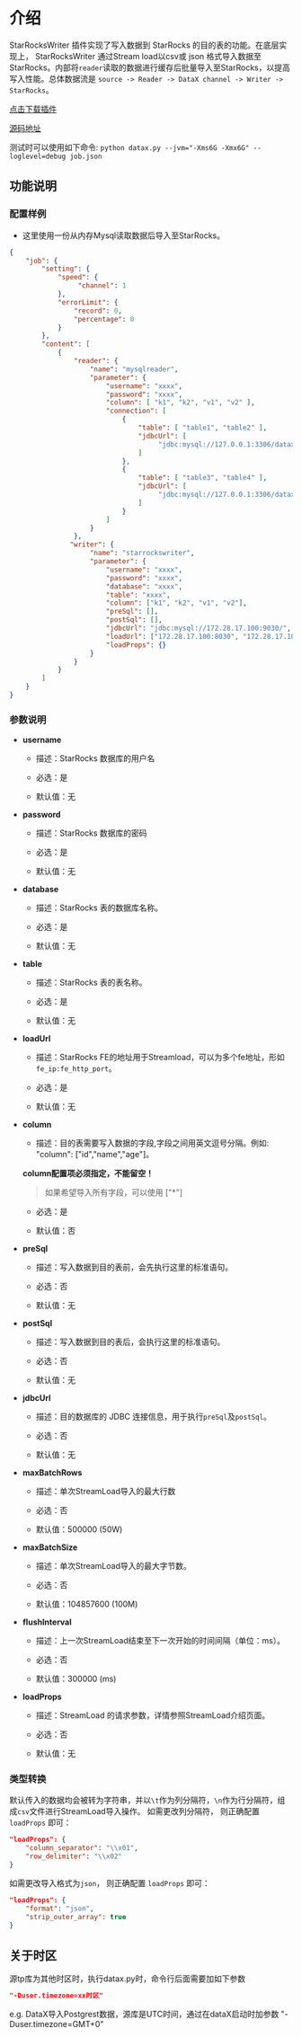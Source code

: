 # 介绍

StarRocksWriter 插件实现了写入数据到 StarRocks 的目的表的功能。在底层实现上， StarRocksWriter 通过Stream load以csv或 json 格式导入数据至StarRocks。内部将`reader`读取的数据进行缓存后批量导入至StarRocks，以提高写入性能。总体数据流是 `source -> Reader -> DataX channel -> Writer -> StarRocks`。

[点击下载插件](https://github.com/StarRocks/DataX/releases)

[源码地址](https://github.com/StarRocks/DataX)

测试时可以使用如下命令:
 `python datax.py --jvm="-Xms6G -Xmx6G" --loglevel=debug job.json`

## 功能说明

### 配置样例

* 这里使用一份从内存Mysql读取数据后导入至StarRocks。

```json
{
    "job": {
        "setting": {
            "speed": {
                 "channel": 1
            },
            "errorLimit": {
                "record": 0,
                "percentage": 0
            }
        },
        "content": [
            {
                "reader": {
                    "name": "mysqlreader",
                    "parameter": {
                        "username": "xxxx",
                        "password": "xxxx",
                        "column": [ "k1", "k2", "v1", "v2" ],
                        "connection": [
                            {
                                "table": [ "table1", "table2" ],
                                "jdbcUrl": [
                                     "jdbc:mysql://127.0.0.1:3306/datax_test1"
                                ]
                            },
                            {
                                "table": [ "table3", "table4" ],
                                "jdbcUrl": [
                                     "jdbc:mysql://127.0.0.1:3306/datax_test2"
                                ]
                            }
                        ]
                    }
                },
               "writer": {
                    "name": "starrockswriter",
                    "parameter": {
                        "username": "xxxx",
                        "password": "xxxx",
                        "database": "xxxx",
                        "table": "xxxx",
                        "column": ["k1", "k2", "v1", "v2"],
                        "preSql": [],
                        "postSql": [], 
                        "jdbcUrl": "jdbc:mysql://172.28.17.100:9030/",
                        "loadUrl": ["172.28.17.100:8030", "172.28.17.100:8030"],
                        "loadProps": {}
                    }
                }
            }
        ]
    }
}

```

### 参数说明

* **username**

  * 描述：StarRocks 数据库的用户名

  * 必选：是

  * 默认值：无

* **password**

  * 描述：StarRocks 数据库的密码

  * 必选：是

  * 默认值：无

* **database**

  * 描述：StarRocks 表的数据库名称。

  * 必选：是

  * 默认值：无

* **table**

  * 描述：StarRocks 表的表名称。

  * 必选：是

  * 默认值：无

* **loadUrl**

  * 描述：StarRocks FE的地址用于Streamload，可以为多个fe地址，形如`fe_ip:fe_http_port`。

  * 必选：是

  * 默认值：无

* **column**

  * 描述：目的表需要写入数据的字段,字段之间用英文逗号分隔。例如: "column": ["id","name","age"]。

   **column配置项必须指定，不能留空！**

  > 如果希望导入所有字段，可以使用 ["*"]

  * 必选：是

  * 默认值：否

* **preSql**

  * 描述：写入数据到目的表前，会先执行这里的标准语句。

  * 必选：否

  * 默认值：无

* **postSql**

  * 描述：写入数据到目的表后，会执行这里的标准语句。

  * 必选：否

  * 默认值：无

* **jdbcUrl**

  * 描述：目的数据库的 JDBC 连接信息，用于执行`preSql`及`postSql`。

  * 必选：否

  * 默认值：无

* **maxBatchRows**

  * 描述：单次StreamLoad导入的最大行数

  * 必选：否

  * 默认值：500000 (50W)

* **maxBatchSize**

  * 描述：单次StreamLoad导入的最大字节数。

  * 必选：否

  * 默认值：104857600 (100M)

* **flushInterval**

	* 描述：上一次StreamLoad结束至下一次开始的时间间隔（单位：ms）。 <br />

 	* 必选：否 <br />

	* 默认值：300000 (ms)

* **loadProps**

  * 描述：StreamLoad 的请求参数，详情参照StreamLoad介绍页面。

  * 必选：否

  * 默认值：无

### 类型转换

默认传入的数据均会被转为字符串，并以`\t`作为列分隔符，`\n`作为行分隔符，组成`csv`文件进行StreamLoad导入操作。
如需更改列分隔符， 则正确配置 `loadProps` 即可：

```json
"loadProps": {
    "column_separator": "\\x01",
    "row_delimiter": "\\x02"
}
```

如需更改导入格式为`json`， 则正确配置 `loadProps` 即可：

```json
"loadProps": {
    "format": "json",
    "strip_outer_array": true
}
```

## 关于时区

源tp库为其他时区时，执行datax.py时，命令行后面需要加如下参数

```json
"-Duser.timezone=xx时区"
```

e.g. DataX导入Postgrest数据，源库是UTC时间，通过在dataX启动时加参数 "-Duser.timezone=GMT+0"
